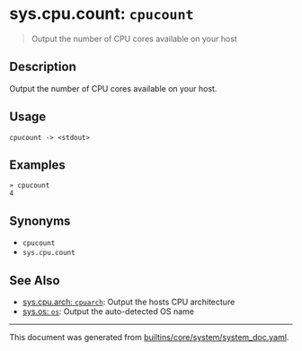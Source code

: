 # sys.cpu.count: `cpucount`

> Output the number of CPU cores available on your host

## Description

Output the number of CPU cores available on your host.

## Usage

```
cpucount -> <stdout>
```

## Examples

```
» cpucount
4
```

## Synonyms

* `cpucount`
* `sys.cpu.count`


## See Also

* [sys.cpu.arch: `cpuarch`](../commands/cpuarch.md):
  Output the hosts CPU architecture
* [sys.os: `os`](../commands/os.md):
  Output the auto-detected OS name

<hr/>

This document was generated from [builtins/core/system/system_doc.yaml](https://github.com/lmorg/murex/blob/master/builtins/core/system/system_doc.yaml).